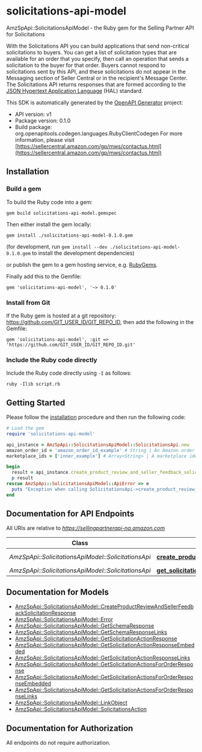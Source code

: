 # solicitations-api-model

AmzSpApi::SolicitationsApiModel - the Ruby gem for the Selling Partner API for Solicitations

With the Solicitations API you can build applications that send non-critical solicitations to buyers. You can get a list of solicitation types that are available for an order that you specify, then call an operation that sends a solicitation to the buyer for that order. Buyers cannot respond to solicitations sent by this API, and these solicitations do not appear in the Messaging section of Seller Central or in the recipient's Message Center. The Solicitations API returns responses that are formed according to the <a href=https://tools.ietf.org/html/draft-kelly-json-hal-08>JSON Hypertext Application Language</a> (HAL) standard.

This SDK is automatically generated by the [OpenAPI Generator](https://openapi-generator.tech) project:

- API version: v1
- Package version: 0.1.0
- Build package: org.openapitools.codegen.languages.RubyClientCodegen
For more information, please visit [https://sellercentral.amazon.com/gp/mws/contactus.html](https://sellercentral.amazon.com/gp/mws/contactus.html)

## Installation

### Build a gem

To build the Ruby code into a gem:

```shell
gem build solicitations-api-model.gemspec
```

Then either install the gem locally:

```shell
gem install ./solicitations-api-model-0.1.0.gem
```

(for development, run `gem install --dev ./solicitations-api-model-0.1.0.gem` to install the development dependencies)

or publish the gem to a gem hosting service, e.g. [RubyGems](https://rubygems.org/).

Finally add this to the Gemfile:

    gem 'solicitations-api-model', '~> 0.1.0'

### Install from Git

If the Ruby gem is hosted at a git repository: https://github.com/GIT_USER_ID/GIT_REPO_ID, then add the following in the Gemfile:

    gem 'solicitations-api-model', :git => 'https://github.com/GIT_USER_ID/GIT_REPO_ID.git'

### Include the Ruby code directly

Include the Ruby code directly using `-I` as follows:

```shell
ruby -Ilib script.rb
```

## Getting Started

Please follow the [installation](#installation) procedure and then run the following code:

```ruby
# Load the gem
require 'solicitations-api-model'

api_instance = AmzSpApi::SolicitationsApiModel::SolicitationsApi.new
amazon_order_id = 'amazon_order_id_example' # String | An Amazon order identifier. This specifies the order for which a solicitation is sent.
marketplace_ids = ['inner_example'] # Array<String> | A marketplace identifier. This specifies the marketplace in which the order was placed. Only one marketplace can be specified.

begin
  result = api_instance.create_product_review_and_seller_feedback_solicitation(amazon_order_id, marketplace_ids)
  p result
rescue AmzSpApi::SolicitationsApiModel::ApiError => e
  puts "Exception when calling SolicitationsApi->create_product_review_and_seller_feedback_solicitation: #{e}"
end

```

## Documentation for API Endpoints

All URIs are relative to *https://sellingpartnerapi-na.amazon.com*

Class | Method | HTTP request | Description
------------ | ------------- | ------------- | -------------
*AmzSpApi::SolicitationsApiModel::SolicitationsApi* | [**create_product_review_and_seller_feedback_solicitation**](docs/SolicitationsApi.md#create_product_review_and_seller_feedback_solicitation) | **POST** /solicitations/v1/orders/{amazonOrderId}/solicitations/productReviewAndSellerFeedback | 
*AmzSpApi::SolicitationsApiModel::SolicitationsApi* | [**get_solicitation_actions_for_order**](docs/SolicitationsApi.md#get_solicitation_actions_for_order) | **GET** /solicitations/v1/orders/{amazonOrderId} | 


## Documentation for Models

 - [AmzSpApi::SolicitationsApiModel::CreateProductReviewAndSellerFeedbackSolicitationResponse](docs/CreateProductReviewAndSellerFeedbackSolicitationResponse.md)
 - [AmzSpApi::SolicitationsApiModel::Error](docs/Error.md)
 - [AmzSpApi::SolicitationsApiModel::GetSchemaResponse](docs/GetSchemaResponse.md)
 - [AmzSpApi::SolicitationsApiModel::GetSchemaResponseLinks](docs/GetSchemaResponseLinks.md)
 - [AmzSpApi::SolicitationsApiModel::GetSolicitationActionResponse](docs/GetSolicitationActionResponse.md)
 - [AmzSpApi::SolicitationsApiModel::GetSolicitationActionResponseEmbedded](docs/GetSolicitationActionResponseEmbedded.md)
 - [AmzSpApi::SolicitationsApiModel::GetSolicitationActionResponseLinks](docs/GetSolicitationActionResponseLinks.md)
 - [AmzSpApi::SolicitationsApiModel::GetSolicitationActionsForOrderResponse](docs/GetSolicitationActionsForOrderResponse.md)
 - [AmzSpApi::SolicitationsApiModel::GetSolicitationActionsForOrderResponseEmbedded](docs/GetSolicitationActionsForOrderResponseEmbedded.md)
 - [AmzSpApi::SolicitationsApiModel::GetSolicitationActionsForOrderResponseLinks](docs/GetSolicitationActionsForOrderResponseLinks.md)
 - [AmzSpApi::SolicitationsApiModel::LinkObject](docs/LinkObject.md)
 - [AmzSpApi::SolicitationsApiModel::SolicitationsAction](docs/SolicitationsAction.md)


## Documentation for Authorization

 All endpoints do not require authorization.

